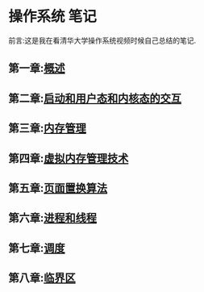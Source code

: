 操作系统 笔记
===============================

前言:这是我在看清华大学操作系统视频时候自己总结的笔记.

第一章:[概述](https://github.com/zzhangyuhang/operating-system/blob/master/1.概述.md)
------------------------

第二章:[启动和用户态和内核态的交互](https://github.com/zzhangyuhang/operating-system/blob/master/2.启动和用户态和内核态的交互.md)
-------------------------

第三章:[内存管理](https://github.com/zzhangyuhang/operating-system/blob/master/3.内存管理.md)
------------------------



## 第四章:[虚拟内存管理技术](https://github.com/zzhangyuhang/operating-system/blob/master/4.虚拟内存技术.md)

## 第五章:[页面置换算法](https://github.com/zzhangyuhang/operating-system/blob/master/5.页面置换算法.md)

## 第六章:[进程和线程](https://github.com/zzhangyuhang/operating-system/blob/master/6.进程和线程.md)

## 第七章:[调度](https://github.com/zzhangyuhang/operating-system/blob/master/7.调度.md)

## 第八章:[临界区](https://github.com/zzhangyuhang/operating-system/blob/master/8.临界区.md)